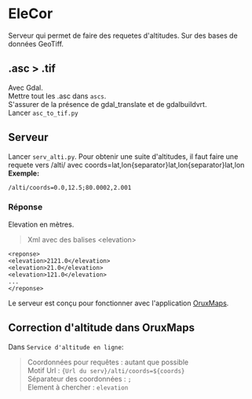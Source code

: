 # EleCor
Serveur qui permet de faire des requetes d'altitudes. Sur des bases de données GeoTiff.

## .asc > .tif
Avec Gdal.</br>
Mettre tout les .asc dans `ascs`.</br>
S'assurer de la présence de gdal_translate et de gdalbuildvrt.</br>
Lancer `asc_to_tif.py`</br>

## Serveur
Lancer `serv_alti.py`.
Pour obtenir une suite d'altitudes, il faut faire une requete vers /alti/ avec coords=lat,lon{separator}lat,lon{separator}lat,lon</br>
**Exemple:**
```
/alti/coords=0.0,12.5;80.0002,2.001
```
### Réponse </br>
Elevation en mètres.
 > Xml avec des balises \<elevation\>
```
<reponse>
<elevation>2121.0</elevation>
<elevation>21.0</elevation>
<elevation>121.0</elevation>
...
</reponse>
```
Le serveur est conçu pour fonctionner avec l'application [OruxMaps](https://oruxmaps.com/cs/en/).
## Correction d'altitude dans OruxMaps
Dans `Service d'altitude en ligne`:
> Coordonnées pour requêtes : autant que possible </br>
> Motif Url : `{Url du serv}/alti/coords=${coords}`</br>
> Séparateur des coordonnées : `;`</br>
> Element à chercher : `elevation`
